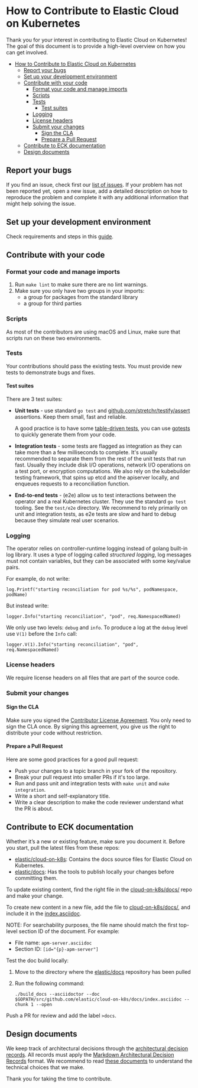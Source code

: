 # How to Contribute to Elastic Cloud on Kubernetes

Thank you for your interest in contributing to Elastic Cloud on Kubernetes!
The goal of this document is to provide a high-level overview on how you can get involved.

- [How to Contribute to Elastic Cloud on Kubernetes](#how-to-contribute-to-elastic-cloud-on-kubernetes)
  - [Report your bugs](#report-your-bugs)
  - [Set up your development environment](#set-up-your-development-environment)
  - [Contribute with your code](#contribute-with-your-code)
    - [Format your code and manage imports](#format-your-code-and-manage-imports)
    - [Scripts](#scripts)
    - [Tests](#tests)
      - [Test suites](#test-suites)
    - [Logging](#logging)
    - [License headers](#license-headers)
    - [Submit your changes](#submit-your-changes)
      - [Sign the CLA](#sign-the-cla)
      - [Prepare a Pull Request](#prepare-a-pull-request)
  - [Contribute to ECK documentation](#contribute-to-eck-documentation)
  - [Design documents](#design-documents)

## Report your bugs

If you find an issue, check first our [list of issues](https://github.com/elastic/cloud-on-k8s/issues). If your problem has not been reported yet, open a new issue, add a detailed description on how to reproduce the problem and complete it with any additional information that might help solving the issue.

## Set up your development environment

Check requirements and steps in this [guide](dev-setup.md).

## Contribute with your code

### Format your code and manage imports

1. Run `make lint` to make sure there are no lint warnings.
2. Make sure you only have two groups in your imports:
    - a group for packages from the standard library
    - a group for third parties

### Scripts

As most of the contributors are using macOS and Linux, make sure that scripts run on these two environments.

### Tests

Your contributions should pass the existing tests. You must provide new tests to demonstrate bugs and fixes.

#### Test suites

There are 3 test suites:

- **Unit tests** - use standard `go test` and [github.com/stretchr/testify/assert](https://github.com/stretchr/testify) assertions. Keep them small, fast and reliable.
  
  A good practice is to have some [table-driven tests](https://github.com/golang/go/wiki/TableDrivenTests), you can use [gotests](https://github.com/cweill/gotests) to quickly generate them from your code.
  
- **Integration tests** - some tests are flagged as integration as they can take more than a few milliseconds to complete. It's usually recommended to separate them from the rest of the unit tests that run fast. Usually they include disk I/O operations, network I/O operations on a test port, or encryption computations. We also rely on the kubebuilder testing framework, that spins up etcd and the apiserver locally, and enqueues requests to a reconciliation function.

- **End-to-end tests** - (e2e) allow us to test interactions between the operator and a real Kubernetes cluster.
      They use the standard `go test` tooling. See the `test/e2e` directory. We recommend to rely primarily on unit and integration tests, as e2e tests are slow and hard to debug because they simulate real user scenarios.

### Logging

The operator relies on controller-runtime logging instead of golang built-in log library. It uses a type of logging called _structured logging_, log messages must not contain variables, but they can be associated with some key/value pairs.

For example, do not write:

```golang
log.Printf("starting reconciliation for pod %s/%s", podNamespace, podName)
```

But instead write:

```golang
logger.Info("starting reconciliation", "pod", req.NamespacedNamed)
```

We only use two levels: `debug` and `info`. To produce a log at the `debug` level use `V(1)` before the `Info` call:

```golang
logger.V(1).Info("starting reconciliation", "pod", req.NamespacedNamed)
```

### License headers

We require license headers on all files that are part of the source code.

### Submit your changes

#### Sign the CLA

Make sure you signed the [Contributor License Agreement](https://www.elastic.co/fr/contributor-agreement/). You only need to sign the CLA once. By signing this agreement, you give us the right to distribute your code without restriction.

#### Prepare a Pull Request

Here are some good practices for a good pull request:

- Push your changes to a topic branch in your fork of the repository.
- Break your pull request into smaller PRs if it's too large.
- Run and pass unit and integration tests with `make unit` and `make integration`.
- Write a short and self-explanatory title.
- Write a clear description to make the code reviewer understand what the PR is about.

## Contribute to ECK documentation

Whether it’s a new or existing feature, make sure you document it.
Before you start, pull the latest files from these repos:
* [elastic/cloud-on-k8s](https://github.com/elastic/cloud-on-k8s): Contains the docs source files for Elastic Cloud on Kubernetes.
* [elastic/docs](https://github.com/elastic/docs): Has the tools to publish locally your changes before committing them.

To update existing content, find the right file in the [cloud-on-k8s/docs/](https://github.com/elastic/cloud-on-k8s/tree/master/docs) repo and make your change.

To create new content in a new file, add the file to [cloud-on-k8s/docs/](https://github.com/elastic/cloud-on-k8s/tree/master/docs), and include it in the [index.asciidoc](https://github.com/elastic/cloud-on-k8s/blob/master/docs/index.asciidoc).

NOTE: For searchability purposes, the file name should match the first top-level section ID of the document. For example:
 * File name: `apm-server.asciidoc`
 * Section ID: `[id="{p}-apm-server"]`

Test the doc build locally:

1. Move to the directory where the [elastic/docs](https://github.com/elastic/docs) repository has been pulled
1. Run the following command:

   `./build_docs --asciidoctor --doc $GOPATH/src/github.com/elastic/cloud-on-k8s/docs/index.asciidoc --chunk 1 --open`
   
Push a PR for review and add the label `>docs`.


## Design documents

We keep track of architectural decisions through the [architectural decision records](https://adr.github.io/). All records must apply the [Markdown Architectural Decision Records](https://adr.github.io/madr/) format. We recommend to read [these documents](https://github.com/elastic/cloud-on-k8s/tree/master/docs/design) to understand the technical choices that we make.

Thank you for taking the time to contribute.
